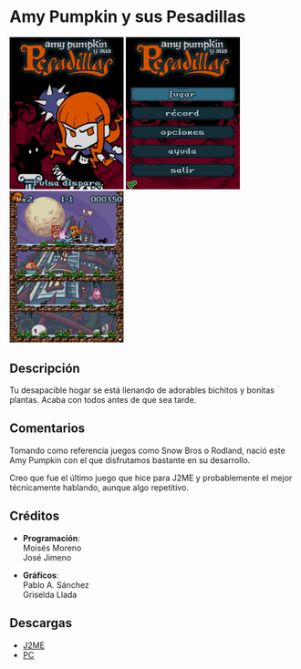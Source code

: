 # Amy Pumpkin y sus Pesadillas

[<img src="screenshots/Amy_title.png" width="200"></img>](screenshots/Amy_title.png)
[<img src="screenshots/Amy_menu.png" width="200"></img>](screenshots/Amy_menu.png)
[<img src="screenshots/Amy_game.png" width="200"></img>](screenshots/Amy_game.png)

## Descripción
Tu desapacible hogar se está llenando de adorables bichitos y bonitas plantas. Acaba con todos antes de que sea tarde. 

## Comentarios
Tomando como referencia juegos como Snow Bros o Rodland, nació este Amy Pumpkin con el que disfrutamos bastante en su desarrollo.

Creo que fue el último juego que hice para J2ME y probablemente el mejor técnicamente hablando, aunque algo repetitivo.


## Créditos
- **Programación**:<br>
Moisés Moreno<br>
José Jimeno

- **Gráficos**:<br>
Pablo A. Sánchez<br>
Griselda Llada

## Descargas
- [J2ME](jars/j2me/Amy_240x320.jar?raw=true)
- [PC](jars/pc/Amy.jar?raw=true)
